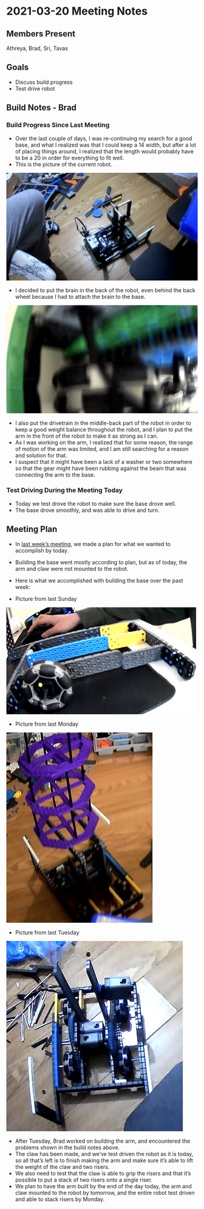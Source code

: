# 2021-03-20 Meeting Notes

## Members Present
Athreya, Brad, Sri, Tavas

## Goals
- Discuss build progress
- Test drive robot

## Build Notes - Brad

### Build Progress Since Last Meeting

- Over the last couple of days, I was re-continuing my search for a good base, and what I realized was that I could keep a 14 width, but after a lot of placing things around, I realized that the length would probably have to be a 20 in order for everything to fit well. 
- This is the picture of the current robot.

![Picture of Current Robot](../img/2021-03-20-robot.jpg)

- I decided to put the brain in the back of the robot, even behind the back wheel because I had to attach the brain to the base.

![Picture of Base Connection](../img/2021-03-20-brain.jpg)

- I also put the drivetrain in the middle-back part of the robot in order to keep a good weight balance throughout the robot, and I plan to put the arm in the front of the robot to make it as strong as I can. 
- As I was working on the arm, I realized that for some reason, the range of motion of the arm was limited, and I am still searching for a reason and solution for that. 
- I suspect that it might have been a lack of a washer or two somewhere so that the gear might have been rubbing against the beam that was connecting the arm to the base.

### Test Driving During the Meeting Today

- Today we test drove the robot to make sure the base drove well.
- The base drove smoothly, and was able to drive and turn.

## Meeting Plan

- In [last week’s meeting](2021-03-14%20Meeting%20Notes.md#schedule-for-next-week), we made a plan for what we wanted to accomplish by today.
- Building the base went mostly according to plan, but as of today, the arm and claw were not mounted to the robot. 
- Here is what we accomplished with building the base over the past week:

- Picture from last Sunday 

![Sunday](../img/2021-03-14-robot.jpg)

- Picture from last Monday 

![Monday](../img/2021-03-15-robot.jpg)

- Picture from last Tuesday 

![Tuesday](../img/2021-03-16-robot.jpg)

- After Tuesday, Brad worked on building the arm, and encountered the problems shown in the build notes above.
- The claw has been made, and we’ve test driven the robot as it is today, so all that’s left is to finish making the arm and make sure it’s able to lift the weight of the claw and two risers.
- We also need to test that the claw is able to grip the risers and that it’s possible to put a stack of two risers onto a single riser.
- We plan to have the arm built by the end of the day today, the arm and claw mounted to the robot by tomorrow, and the entire robot test driven and able to stack risers by Monday.

